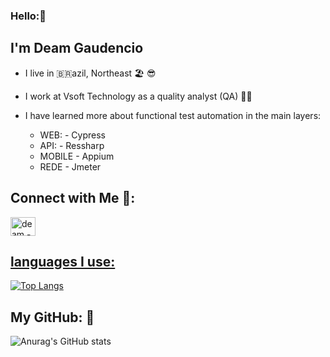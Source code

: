 ### Hello:👋
## I'm Deam Gaudencio
- I live in 🇧🇷azil, Northeast 🏖️ 😎
- I work at Vsoft Technology as a quality analyst (QA) 👨‍💻 
- I have learned more about functional test automation in the main layers:
 
  -  WEB: -  Cypress
  -  API: - Ressharp
  -  MOBILE - Appium
  -  REDE - Jmeter

## Connect with Me 🤙:
<a href="https://www.linkedin.com/in/deam-gaud%C3%AAncio-01bb3b114/" target = "_blank">
<img align= "center" alt="deam - linkedin" height = "30" width="40" src="https://cdn.jsdelivr.net/gh/devicons/devicon/icons/linkedin/linkedin-original.svg" style="max-width:100%;" 
</a>

   ## languages ​​I use:  
  <p>
         
  [![Top Langs](https://github-readme-stats.vercel.app/api/top-langs/?username=deamgaudencioramos)](https://github.com/deamgaudencioramos/github-readme-stats)

## My GitHub: 🤟        
   ![Anurag's GitHub stats](https://github-readme-stats.vercel.app/api?username=deamgaudencioramos&show_icons=true&theme=radical)
   

  </p>
</a>

